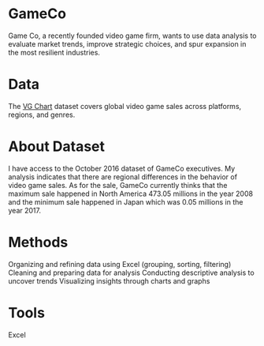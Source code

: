 # GameCo
Game Co, a recently founded video game firm, wants to use data analysis to evaluate market trends, improve strategic choices, and spur expansion in the most resilient industries.

# Data
The [VG Chart]("C:\Users\rekha\Downloads\vgsales.xlsx") dataset covers global video game sales across platforms, regions, and genres.

# About Dataset
I have access to the October 2016 dataset of GameCo executives. My analysis indicates that there are regional differences in the behavior of video game sales. As for the sale, GameCo currently thinks that the maximum sale happened in North America 473.05 millions in the year 2008 and the minimum sale happened in Japan which was 0.05 millions in the year 2017.

# Methods
Organizing and refining data using Excel (grouping, sorting, filtering)
Cleaning and preparing data for analysis
Conducting descriptive analysis to uncover trends
Visualizing insights through charts and graphs

# Tools
Excel 
